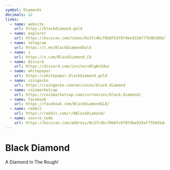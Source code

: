 ```yaml
---
symbol: Diamonds
decimals: 12
links:
  - name: website
    url: https://blackdiamond.gold
  - name: explorer
    url: https://bscscan.com/token/0x37c4bcf0b8fC6f074be933Af7fb9D1DDe55f979C
  - name: telegram
    url: https://t.me/BlackDiamondGold
  - name: x
    url: https://x.com/BlackDiamond_CU
  - name: discord
    url: https://discord.com/invite/vDCqAn2dwz
  - name: whitepaper
    url: https://whitepaper.blackdiamond.gold
  - name: coingecko
    url: https://coingecko.com/en/coins/black-diamond
  - name: coinmarketcap
    url: https://coinmarketcap.com/currencies/black-diamond/
  - name: facebook
    url: https://facebook.com/BlackDiamondGLD/
  - name: reddit
    url: https://reddit.com/r/ABlackDiamond/
  - name: source_code
    url: https://bscscan.com/address/0x37c4bcf0b8fc6f074be933af7fb9d1dde55f979c#code
---
```


# Black Diamond

A Diamond In The Rough!

